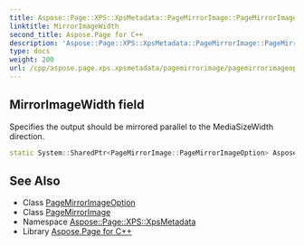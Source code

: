 ```yaml
---
title: Aspose::Page::XPS::XpsMetadata::PageMirrorImage::PageMirrorImageOption::MirrorImageWidth field
linktitle: MirrorImageWidth
second_title: Aspose.Page for C++
description: 'Aspose::Page::XPS::XpsMetadata::PageMirrorImage::PageMirrorImageOption::MirrorImageWidth field. Specifies the output should be mirrored parallel to the MediaSizeWidth direction in C++.'
type: docs
weight: 200
url: /cpp/aspose.page.xps.xpsmetadata/pagemirrorimage/pagemirrorimageoption/mirrorimagewidth/
---
```

## MirrorImageWidth field


Specifies the output should be mirrored parallel to the MediaSizeWidth direction.

```cpp
static System::SharedPtr<PageMirrorImage::PageMirrorImageOption> Aspose::Page::XPS::XpsMetadata::PageMirrorImage::PageMirrorImageOption::MirrorImageWidth
```

## See Also

* Class [PageMirrorImageOption](../)
* Class [PageMirrorImage](../../)
* Namespace [Aspose::Page::XPS::XpsMetadata](../../../)
* Library [Aspose.Page for C++](../../../../)
